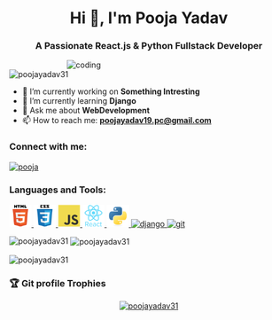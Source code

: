 <h1 align="center">Hi 👋, I'm Pooja Yadav</h1>
<h3 align="center">A Passionate React.js & Python Fullstack Developer</h3>
<img align="right" alt="coding" width="400" src="https://www.google.com/url?sa=i&url=https%3A%2F%2Fgithub.com%2Fmelinachenani&psig=AOvVaw2c0uRfOfF4OoUaU2HoQxEU&ust=1727507298700000&source=images&cd=vfe&opi=89978449&ved=0CBMQjRxqFwoTCKiT4qnI4ogDFQAAAAAdAAAAABBJ">
<p align="left"> <img src="https://komarev.com/ghpvc/?username=poojayadav31&label=Profile%20views&color=0e75b6&style=flat" alt="poojayadav31" /> </p>

- 🔭 I’m currently working on **Something Intresting**
- 🌱 I’m currently learning **Django**
- 💬 Ask me about **WebDevelopment**
- 📫 How to reach me: **poojayadav19.pc@gmail.com**
<!-- - 💬 Ask me about **Reactjs ,Python ,webdevelopment** -->
<!-- - 👯 I’m looking to collaborate on ... -->
<!-- - 🤔 I’m looking for help with ... -->


<!-- - 😄 Pronouns: ...
- ⚡ Fun fact: ... -->

<h3 align="left">Connect with me:</h3>
<p align="left">
<a href="https://linkedin.com/in/pooja-yadav-a7a128235" target="blank"><img align="center" src="https://raw.githubusercontent.com/rahuldkjain/github-profile-readme-generator/master/src/images/icons/Social/linked-in-alt.svg" alt="pooja" height="30" width="40" /></a>
</p>


<h3 align="left">Languages and Tools:</h3>
<p align="left">
</a> <a href="https://www.w3.org/html/" target="_blank" rel="noreferrer"> <img src="https://raw.githubusercontent.com/devicons/devicon/master/icons/html5/html5-original-wordmark.svg" alt="html5" width="40" height="40"/> </a>
<a href="https://www.w3schools.com/css/" target="_blank" rel="noreferrer"> <img src="https://raw.githubusercontent.com/devicons/devicon/master/icons/css3/css3-original-wordmark.svg" alt="css3" width="40" height="40"/> </a>
<a href="https://developer.mozilla.org/en-US/docs/Web/JavaScript" target="_blank" rel="noreferrer"> <img src="https://raw.githubusercontent.com/devicons/devicon/master/icons/javascript/javascript-original.svg" alt="javascript" width="40" height="40"/> </a>
<a href="https://reactjs.org/" target="_blank" rel="noreferrer"> <img src="https://raw.githubusercontent.com/devicons/devicon/master/icons/react/react-original-wordmark.svg" alt="react" width="40" height="40"/> </a>
<a href="https://www.python.org" target="_blank" rel="noreferrer"> <img src="https://raw.githubusercontent.com/devicons/devicon/master/icons/python/python-original.svg" alt="python" width="40" height="40"/> </a>
 <a href="https://www.djangoproject.com/" target="_blank" rel="noreferrer"> <img src="https://cdn.worldvectorlogo.com/logos/django.svg" alt="django" width="40" height="40"/> </a> 
 <a href="https://git-scm.com/" target="_blank" rel="noreferrer"> <img src="https://www.vectorlogo.zone/logos/git-scm/git-scm-icon.svg" alt="git" width="40" height="40"/></a>
</p>

 <p><img align="left" src="https://github-readme-stats.vercel.app/api/top-langs?username=poojayadav31&show_icons=true&locale=en&layout=compact" alt="poojayadav31" /></p>

<p>&nbsp;<img align="center" src="https://github-readme-stats.vercel.app/api?username=poojayadav31&show_icons=true&locale=en" alt="poojayadav31" /></p>

<p><img align="center" src="https://github-readme-streak-stats.herokuapp.com/?user=poojayadav31&" alt="poojayadav31" /></p>


### :trophy: Git profile Trophies

<p align="center"> <a href="https://github.com/ryo-ma/github-profile-trophy"><img src="https://github-profile-trophy.vercel.app/?username=poojayadav31&layout=compact" alt="poojayadav31" /></a> </p>